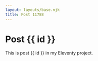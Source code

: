 ```yaml
---
layout: layouts/base.njk
title: Post 11788
---
```


# Post {{ id }}

This is post {{ id }} in my Eleventy project.
